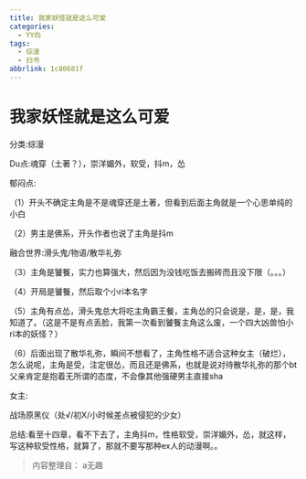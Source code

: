 ```yaml
---
title: 我家妖怪就是这么可爱
categories:
  - YY向
tags:
  - 综漫
  - 扫书
abbrlink: 1c80681f
---
```

# 我家妖怪就是这么可爱
分类:综漫

Du点:魂穿（土著？），崇洋媚外，软受，抖m，怂

郁闷点:

（1）开头不确定主角是不是魂穿还是土著，但看到后面主角就是一个心思单纯的小白

（2）男主是佛系，开头作者也说了主角是抖m

融合世界:滑头鬼/物语/散华礼弥

（3）主角是饕餮，实力也算强大，然后因为没钱吃饭去搬砖而且没下限（。。。）

（4）开局是饕餮，然后取个小ri本名字

（5）主角有点怂，滑头鬼总大将吃主角霸王餐，主角怂的只会说是，是，是，我知道了。（这是不是有点丢脸，我第一次看到饕餮主角这么废，一个四大凶兽怕小ri本的妖怪？）

（6）后面出现了散华礼弥，瞬间不想看了，主角性格不适合这种女主（破烂），怎么说呢，主角是受，注定很怂，而且还是佛系，也就是说对待散华礼弥的那个bt父亲肯定是抱着无所谓的态度，不会像其他强硬男主直接sha

女主:

战场原黑仪（处√/初X/小时候差点被侵犯的少女）

总结:看至十四章，看不下去了，主角抖m，性格软受，崇洋媚外，怂，就这样，写这种软受性格，就算了，那就不要写那种ex人的动漫啊。。


> 内容整理自： a无趣